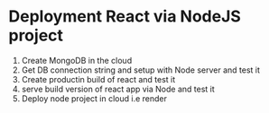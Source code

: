 # Deployment React via NodeJS project

1. Create MongoDB in the cloud
2. Get DB connection string and setup with Node server and test it
3. Create productin build of react and test it
4. serve build version of react app via Node and test it
5. Deploy node project in cloud i.e render
